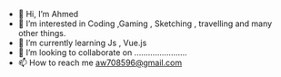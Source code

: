 - 👋 Hi, I’m Ahmed
- 👀 I’m interested in Coding ,Gaming , Sketching , travelling and many other things.
- 🌱 I’m currently learning Js , Vue.js
- 💞️ I’m looking to collaborate on .......................
- 📫 How to reach me aw708596@gmail.com

<!---
aw708596/aw708596 is a ✨ special ✨ repository because its `README.md` (this file) appears on your GitHub profile.
You can click the Preview link to take a look at your changes.
--->
